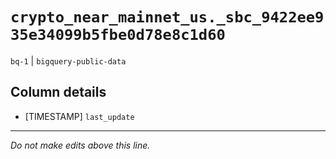 # `crypto_near_mainnet_us._sbc_9422ee935e34099b5fbe0d78e8c1d60`
`bq-1` | `bigquery-public-data`

## Column details
* [TIMESTAMP] `last_update`

-------------------------------------------------------------------------------
*Do not make edits above this line.*
